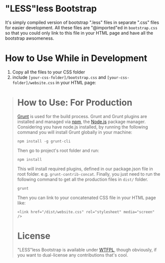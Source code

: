 "LESS"less Bootstrap
==================
It's simply compiled version of bootstrap ".less" files in separate ".css" files for easier development. All these files are "@imported"ed in `bootstrap.css` so that you could only link to this file in your HTML page and have all the bootstrap awsomeness.

How to Use While in Development
================================

1. Copy all the files to your CSS folder
2. include `[your-css-folder]/bootstrap.css` and `[your-css-folder]/website.css` in your HTML page:  

>	<link href="/css/bootstrap.css" rel="stylesheet" media="screen" /&gt;  
>	<link href="/css/website.css" rel="stylesheet" media="screen" /&gt;  

How to Use: For Production
==========================
[Grunt](http://gruntjs.com) is used for the build process.
Grunt and Grunt plugins are installed and managed via [npm](https://npmjs.org/), the [Node.js](http://nodejs.org/) package manager.
Considering you have node.js installed, by running the following command you will install Grunt globally in your machine:
	
	npm install -g grunt-cli

Then go to project's root folder and run: 

	npm install

This will install required plugins, defined in our package.json file in root folder. e.g. `grunt-contrib-concat`.
Finally, you just need to run the following command to get all the production files in `dist/` folder.

	grunt

Then you can link to your concatenated CSS file in your HTML page like:

	<link href="/dist/website.css" rel="stylesheet" media="screen" />

License
=======
"LESS"less Bootstrap is available under [WTFPL](http://sam.zoy.org/wtfpl/), though obviously, if you want to dual-license any contributions that's cool.